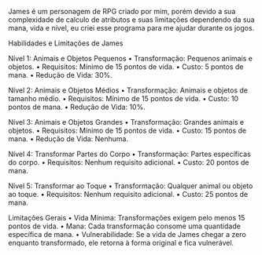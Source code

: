 James é um personagem de RPG criado por mim, porém devido a sua complexidade de calculo de atributos e suas limitações dependendo da sua mana, vida e nível, eu criei esse programa para me ajudar durante os jogos.

Habilidades e Limitações de James

Nível 1: Animais e Objetos Pequenos
•	Transformação: Pequenos animais e objetos.
•	Requisitos: Mínimo de 15 pontos de vida.
•	Custo: 5 pontos de mana.
•	Redução de Vida: 30%.

Nível 2: Animais e Objetos Médios
•	Transformação: Animais e objetos de tamanho médio.
•	Requisitos: Mínimo de 15 pontos de vida.
•	Custo: 10 pontos de mana.
•	Redução de Vida: 10%.

Nível 3: Animais e Objetos Grandes
•	Transformação: Grandes animais e objetos.
•	Requisitos: Mínimo de 15 pontos de vida.
•	Custo: 15 pontos de mana.
•	Redução de Vida: Nenhuma.

Nível 4: Transformar Partes do Corpo
•	Transformação: Partes específicas do corpo.
•	Requisitos: Nenhum requisito adicional.
•	Custo: 20 pontos de mana.

Nível 5: Transformar ao Toque
•	Transformação: Qualquer animal ou objeto ao toque.
•	Requisitos: Nenhum requisito adicional.
•	Custo: 25 pontos de mana.

Limitações Gerais
•	Vida Mínima: Transformações exigem pelo menos 15 pontos de vida.
•	Mana: Cada transformação consome uma quantidade específica de mana.
•	Vulnerabilidade: Se a vida de James chegar a zero enquanto transformado, ele retorna à forma original e fica vulnerável.
